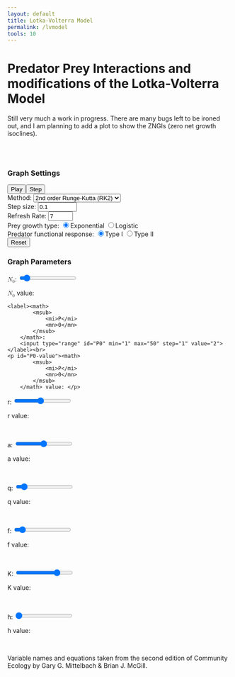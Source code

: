 ```yaml
---
layout: default
title: Lotka-Volterra Model
permalink: /lvmodel
tools: 10
---
```



<script defer src="/assets/scripts/graph.js"></script>
<script defer src="/assets/scripts/lotkaVolterraModel.js"></script>

# Predator Prey Interactions and modifications of the Lotka-Volterra Model

Still very much a work in progress. There are many bugs left to be ironed out, and I am planning to add a plot to show the ZNGIs (zero net growth isoclines).

<br>
<div class="graph panel" >
    <canvas class="graph" id="timeGraph" height=400 width=610></canvas><br>
    <canvas class="graph" id="slopeGraph" height=400 width=610></canvas>
</div>

<div class="panel" style="min-width:300px;">
    <h3 class="header">Graph Settings</h3>
    <button class = "btn btn-submit" id="play">Play</button><button class = "btn btn-submit" id="step">Step</button><br>
    <label>Method: <select id="method">
            <option value="euler">Euler's method</option>
            <option selected value="rk2">2nd order Runge-Kutta (RK2)</option>
            <!-- <option value="rk4">4th order Runge-Kutta (RK4)</option> -->
        </select></label><br>
    <label>Step size: <input id="step-size" type="number" min=".001" max="10" step="0.01" value="0.1"></label><br>
    <label>Refresh Rate: <input id="refresh-rate" type="number" min="1" max="50" step="1" value="7"></label><br>
    <label for="prey">Prey growth type: </label>
    <label><input class="prey-growth" type="radio" checked name="prey" value="Exponential">Exponential</label>
    <label><input class="prey-growth" type="radio" name="prey" value="Logistic">Logistic</label>
    <br>
    <label for="predator">Predator functional response: </label>
    <label><input class="predator-func-response" type="radio" checked name="predator" value="t1">Type I</label>
    <label><input class="predator-func-response" type="radio" name="predator" value="t2">Type II</label>
    <br>
    <button class = "btn btn-submit x-small" id="reset">Reset</button>
    <h3 class="header" id="expParams">Graph Parameters</h3>
    <label><math>
        <msub>
            <mi>N</mi>
            <mn>0</mn>
        </msub>
    </math>:
    <input type="range" id="N0" min="1" max="50" step="1" value="5"></label><br>

<p id="N0-value"><math>
        <msub>
            <mi>N</mi>
            <mn>0</mn>
        </msub>
    </math> value: </p>
    
    <label><math>
            <msub>
                <mi>P</mi>
                <mn>0</mn>
            </msub>
        </math>:
        <input type="range" id="P0" min="1" max="50" step="1" value="2"></label><br>
    <p id="P0-value"><math>
            <msub>
                <mi>P</mi>
                <mn>0</mn>
            </msub>
        </math> value: </p>

<label id="r-label">r: <input type="range" id="r" min=".1" max="2.5" step=".01" value="1.2"><br>
    <p id="r-value">r value: </p>
</label><br>

<label id="a-label">a: <input type="range" id="a" min="0" max="1" step=".01" value=".5"><br>
    <p id="a-value">a value: </p>
</label><br>

<label id="q-label">q: <input type="range" id="q" min="0" max="1" step=".01" value=".1"><br>
    <p id="q-value">q value: </p>
</label><br>

<label id="f-label">f: <input type="range" id="f" min="0" max="1" step=".01" value=".1"><br>
    <p id="f-value">f value: </p>
</label><br>

<label id="K-label">K: <input type="range" id="K" min="1" max="100" step="1" value="75"><br>
    <p id="K-value">K value: </p>
</label><br>

<label id="h-label">h: <input type="range" id="h" min="0" max="1" step=".01" value="0"><br>
    <p id="h-value">h value: </p>
</label><br>
</div>


Variable names and equations taken from the second edition of Community Ecology by Gary G. Mittelbach & Brian J. McGill. 
<!-- <br>
Prey:

Original:

<math>
    <mfrac>
        <mrow>
            <mi>d</mi>
            <mi>N</mi>
        </mrow>
        <mrow>
            <mi>d</mi>
            <mi>t</mi>
        </mrow>
    </mfrac>
    <mo>=</mo>
    <mi>r</mi>
    <mi>N</mi>
    <mo>-</mo>
    <mi>a</mi>
    <mi>N</mi>
    <mi>P</mi>
</math>

Logistic:

<math>
    <mfrac>
        <mrow>
            <mi>d</mi>
            <mi>N</mi>
        </mrow>
        <mrow>
            <mi>d</mi>
            <mi>t</mi>
        </mrow>
    </mfrac>
    <mo>=</mo>
    <mi>r</mi>
    <mi>N</mi>
    <mrow>
        <mo stretchy="true" form="prefix">(</mo>
        <mrow>
            <mn>1</mn>
            <mo>-</mo>
            <mfrac>
                <mi>N</mi>
                <mi>K</mi>
            </mfrac>
        </mrow>
        <mo stretchy="true" form="postfix">)</mo>
    </mrow>
    <mo>-</mo>
    <mi>a</mi>
    <mi>N</mi>
    <mi>P</mi>
</math>

Type II exponential:

<math>
    <mfrac>
        <mrow>
            <mi>d</mi>
            <mi>N</mi>
        </mrow>
        <mrow>
            <mi>d</mi>
            <mi>t</mi>
        </mrow>
    </mfrac>
    <mo>=</mo>
    <mi>r</mi>
    <mi>N</mi>
    <mo>-</mo>
    <mfrac>
        <mrow>
            <mi>a</mi>
            <mi>N</mi>
            <mi>P</mi>
        </mrow>
        <mrow>
            <mn>1</mn>
            <mo>+</mo>
            <mi>a</mi>
            <mi>h</mi>
            <mi>N</mi>
        </mrow>
    </mfrac>
</math>

Type II logistic

<math>
    <mfrac>
        <mrow>
            <mi>d</mi>
            <mi>N</mi>
        </mrow>
        <mrow>
            <mi>d</mi>
            <mi>t</mi>
        </mrow>
    </mfrac>
    <mo>=</mo>
    <mi>r</mi>
    <mi>N</mi>
    <mrow>
        <mo stretchy="true" form="prefix">(</mo>
        <mrow>
            <mn>1</mn>
            <mo>-</mo>
            <mfrac>
                <mi>N</mi>
                <mi>K</mi>
            </mfrac>
        </mrow>
        <mo stretchy="true" form="postfix">)</mo>
    </mrow>
    <mo>-</mo>
    <mfrac>
        <mrow>
            <mi>a</mi>
            <mi>N</mi>
            <mi>P</mi>
        </mrow>
        <mrow>
            <mn>1</mn>
            <mo>+</mo>
            <mi>a</mi>
            <mi>h</mi>
            <mi>N</mi>
        </mrow>
    </mfrac>
</math>

Predator:

Type I:

<math>
    <mfrac>
        <mrow>
            <mi>d</mi>
            <mi>P</mi>
        </mrow>
        <mrow>
            <mi>d</mi>
            <mi>t</mi>
        </mrow>
    </mfrac>
    <mo>=</mo>
    <mi>f</mi>
    <mi>a</mi>
    <mi>N</mi>
    <mi>P</mi>
    <mo>-</mo>
    <mi>q</mi>
    <mi>P</mi>
</math>

Type II:

<math>
    <mfrac>
        <mrow>
            <mi>d</mi>
            <mi>P</mi>
        </mrow>
        <mrow>
            <mi>d</mi>
            <mi>t</mi>
        </mrow>
    </mfrac>
    <mo>=</mo>
    <mfrac>
        <mrow>
            <mi>f</mi>
            <mi>a</mi>
            <mi>N</mi>
            <mi>P</mi>
        </mrow>
        <mrow>
            <mn>1</mn>
            <mo>+</mo>
            <mi>a</mi>
            <mi>h</mi>
            <mi>N</mi>
        </mrow>
    </mfrac>
    <mo>-</mo>
    <mi>q</mi>
    <mi>P</mi>
</math> -->